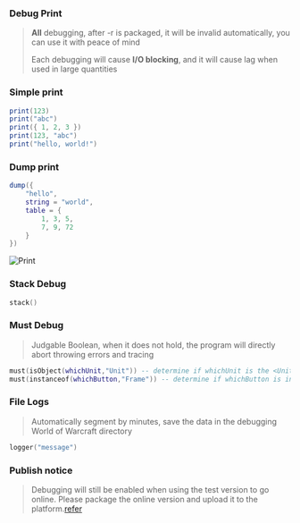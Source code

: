 ### Debug Print

> **All** debugging, after -r is packaged, it will be invalid automatically, you can use it with peace of mind
>
> Each debugging will cause **I/O blocking**, and it will cause lag when used in large quantities

### Simple print

```lua
print(123)
print("abc")
print({ 1, 2, 3 })
print(123, "abc")
print("hello, world!")
```

### Dump print

```lua
dump({
    "hello",
    string = "world",
    table = {
        1, 3, 5,
        7, 9, 72
    }
})
```

![Print](https://gitlab.com/h-document/singluar-fans/-/raw/main/assets/print.png)

### Stack Debug

```lua
stack()
```

### Must Debug

> Judgable Boolean, when it does not hold, the program will directly abort throwing errors and tracing

```lua
must(isObject(whichUnit,"Unit")) -- determine if whichUnit is the <Unit>
must(instanceof(whichButton,"Frame")) -- determine if whichButton is instance of <Frame>
```

### File Logs

> Automatically segment by minutes, save the data in the debugging World of Warcraft directory

```lua
logger("message")
```

### Publish notice

> Debugging will still be enabled when using the test version to go online. Please package the online version and upload
> it to the platform.[refer](https://singluar-fans.hunzsig.org/?p=other&n=pt)
